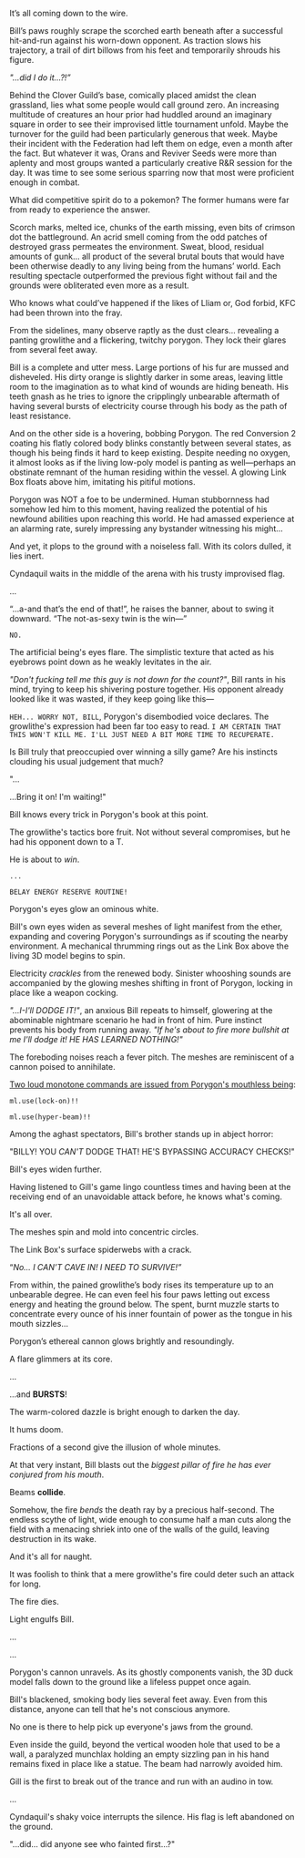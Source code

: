 It’s all coming down to the wire.

Bill’s paws roughly scrape the scorched earth beneath after a successful hit-and-run against his worn-down opponent. As traction slows his trajectory, a trail of dirt billows from his feet and temporarily shrouds his figure.

*"…did I do it…?!”*

Behind the Clover Guild’s base, comically placed amidst the clean grassland, lies what some people would call ground zero. An increasing multitude of creatures an hour prior had huddled around an imaginary square in order to see their improvised little tournament unfold. Maybe the turnover for the guild had been particularly generous that week. Maybe their incident with the Federation had left them on edge, even a month after the fact. But whatever it was, Orans and Reviver Seeds were more than aplenty and most groups wanted a particularly creative R&R session for the day. It was time to see some serious sparring now that most were proficient enough in combat.

What did competitive spirit do to a pokemon? The former humans were far from ready to experience the answer.

Scorch marks, melted ice, chunks of the earth missing, even bits of crimson dot the battleground. An acrid smell coming from the odd patches of destroyed grass permeates the environment. Sweat, blood, residual amounts of gunk… all product of the several brutal bouts that would have been otherwise deadly to any living being from the humans’ world. Each resulting spectacle outperformed the previous fight without fail and the grounds were obliterated even more as a result.

Who knows what could’ve happened if the likes of Lliam or, God forbid, KFC had been thrown into the fray.

From the sidelines, many observe raptly as the dust clears… revealing a panting growlithe and a flickering, twitchy porygon. They lock their glares from several feet away.

Bill is a complete and utter mess. Large portions of his fur are mussed and disheveled. His dirty orange is slightly darker in some areas, leaving little room to the imagination as to what kind of wounds are hiding beneath. His teeth gnash as he tries to ignore the cripplingly unbearable aftermath of having several bursts of electricity course through his body as the path of least resistance.

And on the other side is a hovering, bobbing Porygon. The red Conversion 2 coating his flatly colored body blinks constantly between several states, as though his being finds it hard to keep existing. Despite needing no oxygen, it almost looks as if the living low-poly model is panting as well—perhaps an obstinate remnant of the human residing within the vessel. A glowing Link Box floats above him, imitating his pitiful motions.

Porygon was NOT a foe to be undermined. Human stubbornness had somehow led him to this moment, having realized the potential of his newfound abilities upon reaching this world. He had amassed experience at an alarming rate, surely impressing any bystander witnessing his might...

And yet, it plops to the ground with a noiseless fall. With its colors dulled, it lies inert.

Cyndaquil waits in the middle of the arena with his trusty improvised flag.

…

“...a-and that’s the end of that!”, he raises the banner, about to swing it downward. “The not-as-sexy twin is the win—”

`NO.`

The artificial being's eyes flare. The simplistic texture that acted as his eyebrows point down as he weakly levitates in the air.

*"Don't fucking tell me this guy is not down for the count?"*, Bill rants in his mind, trying to keep his shivering posture together. His opponent already looked like it was wasted, if they keep going like this—

`HEH... WORRY NOT, BILL`, Porygon's disembodied voice declares. The growlithe's expression had been far too easy to read. `I AM CERTAIN THAT THIS WON'T KILL ME. I'LL JUST NEED A BIT MORE TIME TO RECUPERATE.`

Is Bill truly that preoccupied over winning a silly game? Are his instincts clouding his usual judgement that much?

"...

...Bring it on! I'm waiting!"

Bill knows every trick in Porygon's book at this point.

The growlithe's tactics bore fruit. Not without several compromises, but he had his opponent down to a T.

He is about to *win*. 

`...`

`BELAY ENERGY RESERVE ROUTINE!`

Porygon's eyes glow an ominous white.

Bill's own eyes widen as several meshes of light manifest from the ether, expanding and covering Porygon's surroundings as if scouting the nearby environment. A mechanical thrumming rings out as the Link Box above the living 3D model begins to spin.

Electricity *crackles* from the renewed body. Sinister whooshing sounds are accompanied by the glowing meshes shifting in front of Porygon, locking in place like a weapon cocking.

*"...I-I'll DODGE IT!"*, an anxious Bill repeats to himself, glowering at the abominable nightmare scenario he had in front of him. Pure instinct prevents his body from running away. *"If he's about to fire more bullshit at me I'll dodge it! HE HAS LEARNED NOTHING!"*

The foreboding noises reach a fever pitch. The meshes are reminiscent of a cannon poised to annihilate.

[Two loud monotone commands are issued from Porygon's mouthless being](https://files.catbox.moe/b73nxl.mp3):

`ml.use(lock-on)!!`

`ml.use(hyper-beam)!!`

Among the aghast spectators, Bill's brother stands up in abject horror:

"BILLY! YOU *CAN'T* DODGE THAT! HE'S BYPASSING ACCURACY CHECKS!"

Bill's eyes widen further.

Having listened to Gill's game lingo countless times and having been at the receiving end of an unavoidable attack before, he knows what's coming.

It's all over.

The meshes spin and mold into concentric circles.

The Link Box's surface spiderwebs with a crack.

“*No… I CAN’T CAVE IN! I NEED TO SURVIVE!”*

From within, the pained growlithe’s body rises its temperature up to an unbearable degree. He can even feel his four paws letting out excess energy and heating the ground below. The spent, burnt muzzle starts to concentrate every ounce of his inner fountain of power as the tongue in his mouth sizzles…

Porygon’s ethereal cannon glows brightly and resoundingly.

A flare glimmers at its core.

…

...and **BURSTS**!

The warm-colored dazzle is bright enough to darken the day.

It hums doom.

Fractions of a second give the illusion of whole minutes.

At that very instant, Bill blasts out the *biggest pillar of fire he has ever conjured from his mouth*.

Beams **collide**.

Somehow, the fire *bends* the death ray by a precious half-second. The endless scythe of light, wide enough to consume half a man cuts along the field with a menacing shriek into one of the walls of the guild, leaving destruction in its wake.

And it's all for naught.

It was foolish to think that a mere growlithe's fire could deter such an attack for long.

The fire dies.

Light engulfs Bill.

...

...

Porygon's cannon unravels. As its ghostly components vanish, the 3D duck model falls down to the ground like a lifeless puppet once again.

Bill's blackened, smoking body lies several feet away. Even from this distance, anyone can tell that he's not conscious anymore.

No one is there to help pick up everyone's jaws from the ground.

Even inside the guild, beyond the vertical wooden hole that used to be a wall, a paralyzed munchlax holding an empty sizzling pan in his hand remains fixed in place like a statue. The beam had narrowly avoided him.

Gill is the first to break out of the trance and run with an audino in tow.

...

Cyndaquil's shaky voice interrupts the silence. His flag is left abandoned on the ground.

"...did... did anyone see who fainted first...?"